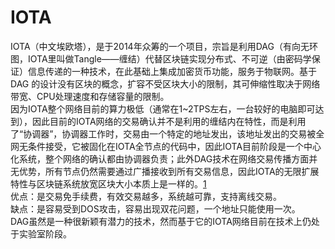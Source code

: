 # IOTA

IOTA（中文埃欧塔），是于2014年众筹的一个项目，宗旨是利用DAG（有向无环图，IOTA里叫做Tangle——缠结）代替区块链实现分布式、不可逆（由密码学保证）信息传递的一种技术，在此基础上集成加密货币功能，服务于物联网。基于 DAG 的设计没有区块的概念，扩容不受区块大小的限制，其可伸缩性取决于网络带宽、CPU处理速度和存储容量的限制。  
因为IOTA整个网络目前的算力极低（通常在1~2TPS左右，一台较好的电脑即可达到），因此目前的IOTA网络的交易确认并不是利用的缠结内在特性，而是利用了“协调器”，协调器工作时，交易由一个特定的地址发出，该地址发出的交易被全网无条件接受，它被固化在IOTA全节点的代码中，因此IOTA目前阶段是一个中心化系统，整个网络的确认都由协调器负责；此外DAG技术在网络交易传播方面并无优势，所有节点仍然需要通过广播接收到所有交易信息，因此IOTA的无限扩展特性与区块链系统放宽区块大小本质上是一样的。[1](http://www.sohu.com/a/225441526_100078137)  
优点：是交易免手续费，有效交易越多，系统越可靠，支持离线交易。  
缺点：是容易受到DOS攻击，容易出现双花问题，一个地址只能使用一次。  
DAG虽然是一种很新颖有潜力的技术，然而基于它的IOTA网络目前在技术上仍处于实验室阶段。  
